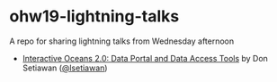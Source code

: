 # ohw19-lightning-talks
A repo for sharing lightning talks from Wednesday afternoon

- [Interactive Oceans 2.0: Data Portal and Data Access Tools](https://nbviewer.jupyter.org/github/cormorack/cormorack.github.io/blob/master/notebooks/2019-Oceanhackweek-IO2-lightning-talk.ipynb) by Don Setiawan ([@lsetiawan](https://github.com/lsetiawan))
